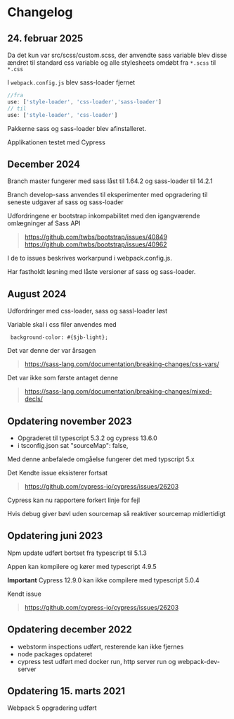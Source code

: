 # Changelog

## 24. februar 2025

Da det kun var src/scss/custom.scss, der anvendte sass variable blev disse ændret til standard css variable og alle stylesheets omdøbt fra ``*.scss`` til ``*.css``

I ``webpack.config.js`` blev sass-loader fjernet
```javascript
//fra
use: ['style-loader', 'css-loader','sass-loader']
// til
use: ['style-loader', 'css-loader']
```
Pakkerne sass og sass-loader blev afinstalleret.

Applikationen testet med Cypress

## December 2024

Branch master fungerer med
sass låst til 1.64.2 og sass-loader til 14.2.1

Branch develop-sass anvendes til eksperimenter med opgradering til seneste udgaver af sass og sass-loader

Udfordringene er bootstrap inkompabilitet med den igangværende omlægninger af Sass API

> https://github.com/twbs/bootstrap/issues/40849
> https://github.com/twbs/bootstrap/issues/40962

I de to issues beskrives workarpund i webpack.config.js.

Har fastholdt løsning med låste versioner af sass og sass-loader.

## August 2024

Udfordringer med css-loader, sass og sassl-loader løst

Variable skal i css filer anvendes med

     background-color: #{$jb-light};

Det var denne der var årsagen

> https://sass-lang.com/documentation/breaking-changes/css-vars/

Det var ikke som første antaget denne
> https://sass-lang.com/documentation/breaking-changes/mixed-decls/

## Opdatering november 2023

- Opgraderet til typescript 5.3.2 og cypress 13.6.0
- i tsconfig.json sat  "sourceMap": false,

Med denne anbefalede omgåelse fungerer det med typscript 5.x

Det Kendte issue eksisterer fortsat
> https://github.com/cypress-io/cypress/issues/26203

Cypress kan nu rapportere forkert linje for fejl

Hvis debug giver bøvl uden sourcemap så reaktiver sourcemap midlertidigt

## Opdatering juni 2023

Npm update udført bortset fra typescript til 5.1.3

Appen kan kompilere og kører med typescript 4.9.5

**Important**
Cypress 12.9.0 kan ikke compilere med typescript 5.0.4

Kendt issue
> https://github.com/cypress-io/cypress/issues/26203


## Opdatering december 2022

- webstorm inspections udført, resterende kan ikke fjernes
- node packages opdateret
- cypress test udført med docker run, http server run og webpack-dev-server

##  Opdatering 15. marts 2021

Webpack 5 opgradering udført
